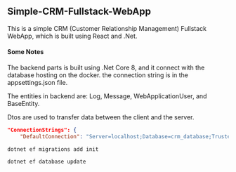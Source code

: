 ## Simple-CRM-Fullstack-WebApp

This is a simple CRM (Customer Relationship Management) Fullstack WebApp, which is built using React and .Net.

#### Some Notes

The backend parts is built using .Net Core 8, and it connect with the database hosting on the docker. the connection string is in the appsettings.json file.

The entities in backend are:
Log, Message, WebApplicationUser, and BaseEntity.

Dtos are used to transfer data between the client and the server.

```json
"ConnectionStrings": {
    "DefaultConnection": "Server=localhost;Database=crm_database;Trusted_Connection=false;TrustServerCertificate=True;User Id=sa;Password=SQLConnect1;"}
```

`dotnet ef migrations add init`

`dotnet ef database update`

<!-- docker run -e "ACCEPT_EULA=1" -e "MSSQL_USER=SA" -e "MSSQL_SA_PASSWORD=SQLConnect1" -e "MSSQL_PID=Developer" -p 1433:1433 -d --name=sql_connect mcr.microsoft.com/azure-sql-edge -->
